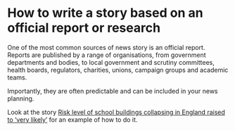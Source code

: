 # How to write a story based on an official report or research

One of the most common sources of news story is an official report. Reports are published by a range of organisations, from government departments and bodies, to local government and scrutiny committees, health boards, regulators, charities, unions, campaign groups and academic teams.

Importantly, they are often predictable and can be included in your news planning. 

Look at the story [Risk level of school buildings collapsing in England raised to ‘very likely’](https://www.theguardian.com/education/2022/dec/19/risk-of-england-school-buildings-collapse-very-likely-says-dfe) for an example of how to do it. 
